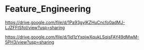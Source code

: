 # Feature_Engineering
 https://drive.google.com/file/d/1Pa93gylKZHuCncfo0adMJ-LJZFFtSfol/view?usp=sharing
 
 https://drive.google.com/file/d/1id1zYxpjwXqukLSqisFAY49dMwM-5PH3/view?usp=sharing
